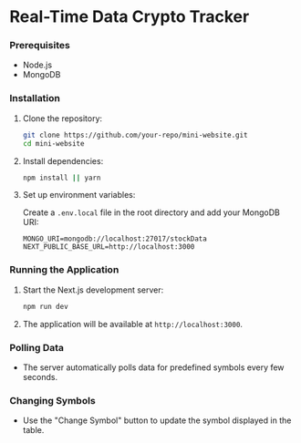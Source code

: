 # Real-Time Data Crypto Tracker

### Prerequisites

- Node.js
- MongoDB

### Installation

1. Clone the repository:

    ```bash
    git clone https://github.com/your-repo/mini-website.git
    cd mini-website
    ```

2. Install dependencies:

    ```bash
    npm install || yarn
    ```

3. Set up environment variables:

    Create a `.env.local` file in the root directory and add your MongoDB URI:

    ```env
    MONGO_URI=mongodb://localhost:27017/stockData
    NEXT_PUBLIC_BASE_URL=http://localhost:3000
    ```

### Running the Application

1. Start the Next.js development server:

    ```bash
    npm run dev
    ```

2. The application will be available at `http://localhost:3000`.

### Polling Data

- The server automatically polls data for predefined symbols every few seconds.

### Changing Symbols

- Use the "Change Symbol" button to update the symbol displayed in the table.


